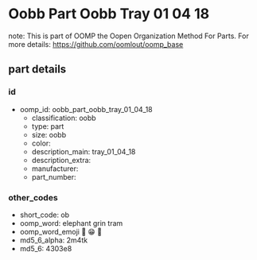 # Oobb Part Oobb Tray 01 04 18  

note: This is part of OOMP the Oopen Organization Method For Parts. For more details: https://github.com/oomlout/oomp_base

##  part details





### id
* oomp_id: oobb_part_oobb_tray_01_04_18
  * classification: oobb
  * type: part
  * size: oobb
  * color: 
  * description_main: tray_01_04_18
  * description_extra: 
  * manufacturer: 
  * part_number: 

### other_codes
* short_code: ob
* oomp_word: elephant grin tram
* oomp_word_emoji :elephant: :grin: :tram:
* md5_6_alpha: 2m4tk
* md5_6: 4303e8